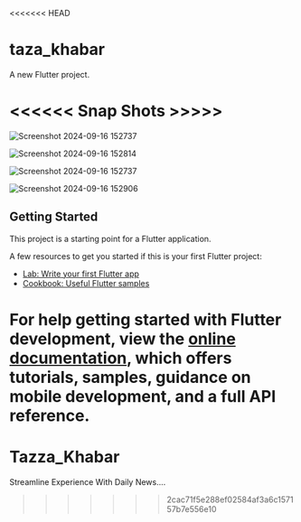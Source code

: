 <<<<<<< HEAD
# taza_khabar

A new Flutter project.

# <<<<<< Snap Shots >>>>>
![Screenshot 2024-09-16 152737](https://github.com/user-attachments/assets/f730f32f-9941-4f05-9c3e-7d8a805d7548)


![Screenshot 2024-09-16 152814](https://github.com/user-attachments/assets/b8018f5f-2031-44da-8262-5730ae216a79)


![Screenshot 2024-09-16 152737](https://github.com/user-attachments/assets/e3bcfe67-7013-407d-ad23-cc2c1f08dfe0)


![Screenshot 2024-09-16 152906](https://github.com/user-attachments/assets/d5774bd8-ad3a-4fda-9f2d-6335818f2326)




## Getting Started

This project is a starting point for a Flutter application.

A few resources to get you started if this is your first Flutter project:

- [Lab: Write your first Flutter app](https://docs.flutter.dev/get-started/codelab)
- [Cookbook: Useful Flutter samples](https://docs.flutter.dev/cookbook)

For help getting started with Flutter development, view the
[online documentation](https://docs.flutter.dev/), which offers tutorials,
samples, guidance on mobile development, and a full API reference.
=======
# Tazza_Khabar
Streamline Experience With Daily News....
>>>>>>> 2cac71f5e288ef02584af3a6c157157b7e556e10
